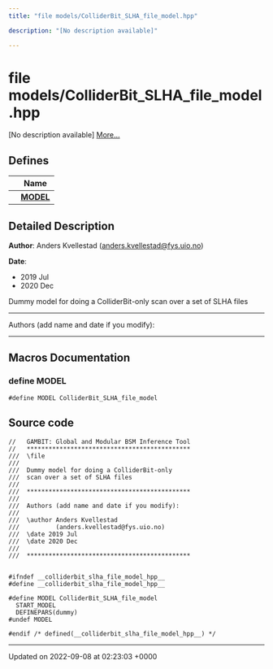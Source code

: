 ```yaml
---
title: "file models/ColliderBit_SLHA_file_model.hpp"

description: "[No description available]"

---
```


# file models/ColliderBit_SLHA_file_model.hpp

[No description available] [More...](#detailed-description)

## Defines

|                | Name           |
| -------------- | -------------- |
|  | **[MODEL](/documentation/code/files/colliderbit__slha__file__model_8hpp/#define-model)**  |

## Detailed Description


**Author**: Anders Kvellestad ([anders.kvellestad@fys.uio.no](mailto:anders.kvellestad@fys.uio.no)) 

**Date**: 

  * 2019 Jul 
  * 2020 Dec


Dummy model for doing a ColliderBit-only scan over a set of SLHA files



------------------

Authors (add name and date if you modify):



------------------




## Macros Documentation

### define MODEL

```
#define MODEL ColliderBit_SLHA_file_model
```


## Source code

```
//   GAMBIT: Global and Modular BSM Inference Tool
//   *********************************************
///  \file
///
///  Dummy model for doing a ColliderBit-only 
///  scan over a set of SLHA files
///
///  *********************************************
///
///  Authors (add name and date if you modify):
///
///  \author Anders Kvellestad
///          (anders.kvellestad@fys.uio.no)
///  \date 2019 Jul
///  \date 2020 Dec
///
///  *********************************************


#ifndef __colliderbit_slha_file_model_hpp__
#define __colliderbit_slha_file_model_hpp__

#define MODEL ColliderBit_SLHA_file_model
  START_MODEL
  DEFINEPARS(dummy)
#undef MODEL

#endif /* defined(__colliderbit_slha_file_model_hpp__) */
```


-------------------------------

Updated on 2022-09-08 at 02:23:03 +0000
